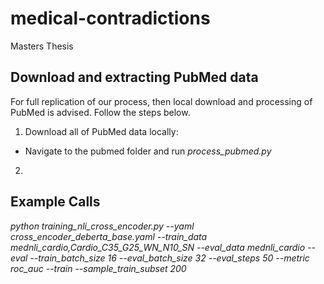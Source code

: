 # medical-contradictions
Masters Thesis

## Download and extracting PubMed data
For full replication of our process, then local download and processing of PubMed is advised. Follow the steps below.

1. Download all of PubMed data locally:
-   Navigate to the pubmed folder and run *process_pubmed.py*
2. 



## Example Calls
*python training_nli_cross_encoder.py --yaml cross_encoder_deberta_base.yaml --train_data mednli_cardio,Cardio_C35_G25_WN_N10_SN --eval_data mednli_cardio --eval --train_batch_size 16 --eval_batch_size 32 --eval_steps 50 --metric roc_auc --train --sample_train_subset 200*
